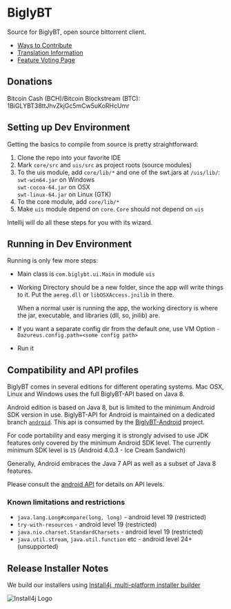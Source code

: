 # BiglyBT

Source for BiglyBT, open source bittorrent client.

* [Ways to Contribute](CONTRIBUTING.md)
* [Translation Information](TRANSLATE.md)
* [Feature Voting Page](https://vote.biglybt.com)

## Donations
Bitcoin Cash (BCH)/Bitcoin Blockstream (BTC): 1BiGLYBT38ttJhvZkjGc5mCw5uKoRHcUmr

## Setting up Dev Environment

Getting the basics to compile from source is pretty straightforward:

1. Clone the repo into your favorite IDE
1. Mark `core/src` and `uis/src` as project roots (source modules)
1. To the uis module, add `core/lib/*` and one of the swt.jars at `/uis/lib/`:<br>
  `swt-win64.jar` on Windows<br>
  `swt-cocoa-64.jar` on OSX<br>
  `swt-linux-64.jar` on Linux (GTK)
1. To the core module, add `core/lib/*`
1. Make `uis` module depend on `core`.  `Core` should not depend on `uis`

Intellij will do all these steps for you with its wizard.

## Running in Dev Environment

Running is only few more steps:

* Main class is `com.biglybt.ui.Main` in module `uis`
* Working Directory should be a new folder, since the app will write things to it. Put the `aereg.dll` or `libOSXAccess.jnilib` in there.
  
  When a normal user is running the app, the working directory is where the jar, executable, and libraries (dll, so, jnilib) are.
* If you want a separate config dir from the default one, use VM Option `-Dazureus.config.path=<some config path>`
* Run it


## Compatibility and API profiles

BiglyBT comes in several editions for different operating systems. 
Mac OSX, Linux and Windows uses the full BiglyBT-API based on Java 8.

Android edition is based on Java 8, but is limited to the minimum Android SDK version in use.
BiglyBT-API for Android is maintained on a dedicated branch [`android`](https://github.com/BiglySoftware/BiglyBT/tree/android).
This api is consumed by the [BiglyBT-Android](https://github.com/BiglySoftware/BiglyBT-Android) project.

For code portability and easy merging it is strongly advised to use JDK features only
covered by the minimum Android SDK level. 
The currently minimum SDK level is `15` (Android 4.0.3 - Ice Cream Sandwich)

Generally, Android embraces the Java 7 API as well as a subset of Java 8 features.

Please consult the [android API](https://developer.android.com/reference/packages) for details on API levels.


### Known limitations and restrictions

 * `java.lang.Long#compare(long, long)` - android level 19 (restricted)
 * `try-with-resources` - android level 19 (restricted)
 * `java.nio.charset.StandardCharsets` - android level 19 (restricted)
 * `java.util.stream`, `java.util.function` etc - android level 24+ (unsupported)


## Release Installer Notes

We build our installers using [Install4j, multi-platform installer builder](https://www.ej-technologies.com/products/install4j/overview.html)

![Install4j Logo](https://www.ej-technologies.com/images/product_banners/install4j_large.png)
